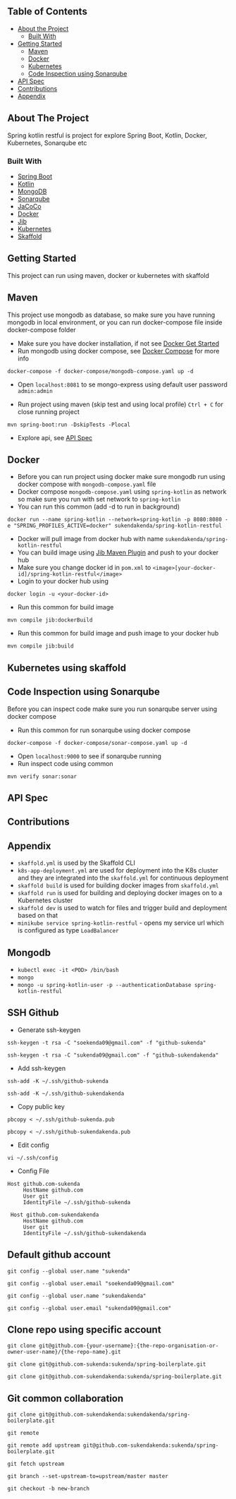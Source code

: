 ## Table of Contents

* [About the Project](#about-the-project)
  * [Built With](#built-with)
* [Getting Started](#getting-started)
  * [Maven](#maven)
  * [Docker](#docker)
  * [Kubernetes](#kubernetes-using-skaffold)
  * [Code Inspection using Sonarqube](#code-inspection-using-sonarqube)
* [API Spec](#api-spec)
* [Contributions](#contributions)
* [Appendix](#appendix)

<!-- ABOUT THE PROJECT -->
## About The Project
Spring kotlin restful is project for explore Spring Boot, Kotlin, Docker, Kubernetes, Sonarqube etc

### Built With
* [Spring Boot](https://start.spring.io/)
* [Kotlin](https://kotlinlang.org/)
* [MongoDB](https://www.mongodb.com/)
* [Sonarqube](https://www.sonarqube.org/)
* [JaCoCo](https://www.jacoco.org/)
* [Docker](https://www.docker.com/)
* [Jib](https://github.com/GoogleContainerTools/jib/tree/master/jib-maven-plugin)
* [Kubernetes](https://kubernetes.io/)
* [Skaffold](https://skaffold.dev/docs/install/)

<!-- GETTING STARTED -->
## Getting Started
This project can run using maven, docker or kubernetes with skaffold

## Maven
This project use mongodb as database, so make sure you have running mongodb in local environment, or you can run docker-compose file inside docker-compose folder
* Make sure you have docker installation, if not see [Docker Get Started](https://www.docker.com/get-started)
* Run mongodb using docker compose, see [Docker Compose](https://docs.docker.com/compose/) for more info

```
docker-compose -f docker-compose/mongodb-compose.yaml up -d
```

* Open `localhost:8081` to se mongo-express using default user password `admin:admin`

* Run project using maven (skip test and using local profile) `Ctrl + C` for close running project

```
mvn spring-boot:run -DskipTests -Plocal
```
* Explore api, see [API Spec](#api-spec)

## Docker
* Before you can run project using docker make sure mongodb run using docker compose with `mongodb-compose.yaml` file
* Docker compose `mongodb-compose.yaml` using `spring-kotlin` as network so make sure you run with set network to `spring-kotlin`
* You can run this common (add -d to run in background)

```
docker run --name spring-kotlin --network=spring-kotlin -p 8080:8080 -e "SPRING_PROFILES_ACTIVE=docker" sukendakenda/spring-kotlin-restful
```
* Docker will pull image from docker hub with name `sukendakenda/spring-kotlin-restful`
* You can build image using [Jib Maven Plugin](https://github.com/GoogleContainerTools/jib/tree/master/jib-maven-plugin) and push to your docker hub
* Make sure you change docker id in `pom.xml` to `<image>[your-docker-id]/spring-kotlin-restful</image>` 
* Login to your docker hub using
```
docker login -u <your-docker-id>
```
* Run this common for build image
```
mvn compile jib:dockerBuild
```
* Run this common for build image and push image to your docker hub
```
mvn compile jib:build
```

## Kubernetes using skaffold

## Code Inspection using Sonarqube
Before you can inspect code make sure you run sonarqube server using docker compose
* Run this common for run sonarqube using docker compose
```
docker-compose -f docker-compose/sonar-compose.yaml up -d
```
* Open `localhost:9000` to see if sonarqube running
* Run inspect code using common
```
mvn verify sonar:sonar
```
## API Spec

## Contributions

## Appendix
- `skaffold.yml` is used by the Skaffold CLI
- `k8s-app-deployment.yml` are used for deployment into the K8s cluster and they are integrated into the `skaffold.yml` for continuous deployment
- `skaffold build` is used for building docker images from `skaffold.yml`
- `skaffold run` is used for building and deploying docker images on to a Kubernetes cluster
- `skaffold dev` is used to watch for files and trigger build and deployment based on that
- `minikube service spring-kotlin-restful` - opens my service url which is configured as type `LoadBalancer`

## Mongodb
- `kubectl exec -it <POD> /bin/bash`
- `mongo`
- `mongo -u spring-kotlin-user -p --authenticationDatabase spring-kotlin-restful`

## SSH Github
* Generate ssh-keygen
```
ssh-keygen -t rsa -C "soekenda09@gmail.com" -f "github-sukenda"
```
```
ssh-keygen -t rsa -C "sukenda09@gmail.com" -f "github-sukendakenda"
```
* Add ssh-keygen
```
ssh-add -K ~/.ssh/github-sukenda
```
```
ssh-add -K ~/.ssh/github-sukendakenda
```

* Copy public key
```
pbcopy < ~/.ssh/github-sukenda.pub
```
```
pbcopy < ~/.ssh/github-sukendakenda.pub
```

* Edit config
```
vi ~/.ssh/config
```

* Config File
```
Host github.com-sukenda
     HostName github.com
     User git
     IdentityFile ~/.ssh/github-sukenda
     
 Host github.com-sukendakenda
     HostName github.com
     User git
     IdentityFile ~/.ssh/github-sukendakenda
```

## Default github account
```
git config --global user.name "sukenda"
```
```
git config --global user.email "soekenda09@gmail.com"
```

```
git config --global user.name "sukendakenda"
```
```
git config --global user.email "sukenda09@gmail.com"
```
## Clone repo using specific account
```
git clone git@github.com-{your-username}:{the-repo-organisation-or-owner-user-name}/{the-repo-name}.git
```
```
git clone git@github.com-sukenda:sukenda/spring-boilerplate.git
```
```
git clone git@github.com-sukendakenda:sukenda/spring-boilerplate.git
```

## Git common collaboration
```
git clone git@github.com-sukendakenda:sukendakenda/spring-boilerplate.git
```
```
git remote
```
```
git remote add upstream git@github.com-sukendakenda:sukenda/spring-boilerplate.git
```
```
git fetch upstream
```
```
git branch --set-upstream-to=upstream/master master
```
```
git checkout -b new-branch
```
